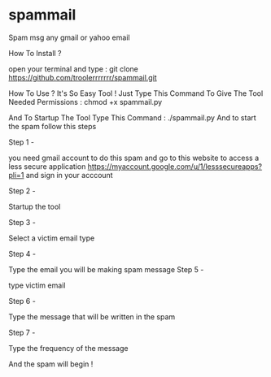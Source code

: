 # spammail
Spam msg any gmail or yahoo email

 How To Install ?
 
 open your terminal and type : git clone https://github.com/troolerrrrrrr/spammail.git

How To Use ?
It's So Easy Tool ! 
Just Type This Command To Give The Tool Needed Permissions :
chmod +x spammail.py

And To Startup The Tool Type This Command :
./spammail.py
And to start the spam 
follow this steps

Step 1 -

you need gmail account to do this spam
and go to this website to access a less secure application
https://myaccount.google.com/u/1/lesssecureapps?pli=1
and sign in your acccount

Step 2 - 

Startup the tool

Step 3 - 

Select a victim email type

Step 4 - 

Type the email you will be making spam message
Step 5 -

type victim email

Step 6 - 

Type the message that will be written in the spam

Step 7 -

Type the frequency of the message

And the spam will begin !
